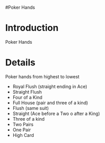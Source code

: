 #Poker Hands

# Introduction #

Poker Hands


# Details #

Poker hands from highest to lowest
  * Royal Flush (straight ending in Ace)
  * Straight Flush
  * Four of a Kind
  * Full House (pair and three of a kind)
  * Flush (same suit)
  * Straight (Ace before a Two o after a King)
  * Three of a kind
  * Two Pairs
  * One Pair
  * High Card